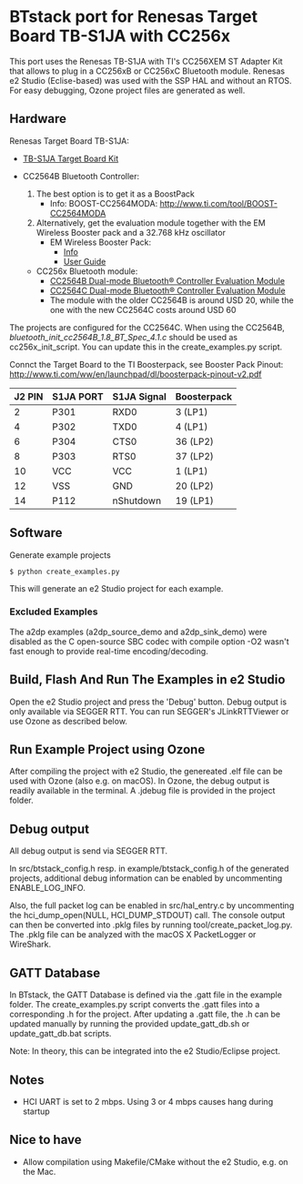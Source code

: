 # BTstack port for Renesas Target Board TB-S1JA with CC256x

This port uses the Renesas TB-S1JA with TI's CC256XEM ST Adapter Kit that allows to plug in a CC256xB or CC256xC Bluetooth module.
Renesas e2 Studio (Eclise-based) was used with the SSP HAL and without an RTOS.
For easy debugging, Ozone project files are generated as well.

## Hardware

Renesas Target Board TB-S1JA:
- [TB-S1JA Target Board Kit](https://www.renesas.com/eu/en/products/synergy/hardware/kits/tb-s1ja.html)

- CC2564B Bluetooth Controller:
  1. The best option is to get it as a BoostPack 
     - Info: BOOST-CC2564MODA: http://www.ti.com/tool/BOOST-CC2564MODA
  2. Alternatively, get the evaluation module together with the EM Wireless Booster pack and a 32.768 kHz oscillator
     - EM Wireless Booster Pack:
       - [Info](http://www.ti.com/tool/BOOST-CCEMADAPTER)
       - [User Guide](http://www.ti.com/lit/pdf/swru338)
    - CC256x Bluetooth module:
       - [CC2564B Dual-mode Bluetooth® Controller Evaluation Module](https://store.ti.com/cc2564modnem.aspx)
       - [CC2564C Dual-mode Bluetooth® Controller Evaluation Module](https://store.ti.com/CC256XCQFN-EM-CC2564C-Dual-Mode-Bluetooth-Controller-Evaluation-Module-P51277.aspx)
       - The module with the older CC2564B is around USD 20, while the one with the new CC2564C costs around USD 60

The projects are configured for the CC2564C. When using the CC2564B, *bluetooth_init_cc2564B_1.8_BT_Spec_4.1.c* should be used as cc256x_init_script. You can update this in the create_examples.py script.

Connct the Target Board to the TI Boosterpack, see Booster Pack Pinout: http://www.ti.com/ww/en/launchpad/dl/boosterpack-pinout-v2.pdf


J2 PIN | S1JA PORT | S1JA Signal | Boosterpack
-------|-----------|-------------|------------
2      | P301      | RXD0        | 3  (LP1)
4      | P302      | TXD0        | 4  (LP1)
6      | P304      | CTS0        | 36 (LP2)
8      | P303      | RTS0        | 37 (LP2)
10     | VCC       | VCC         |  1 (LP1)
12     | VSS       | GND         | 20 (LP2)
14     | P112      | nShutdown   | 19 (LP1)

## Software

Generate example projects

    $ python create_examples.py

This will generate an e2 Studio project for each example. 

### Excluded Examples

The a2dp examples (a2dp_source_demo and a2dp_sink_demo) were disabled as the C open-source SBC codec
with compile option -O2 wasn't fast enough to provide real-time encoding/decoding. 


## Build, Flash And Run The Examples in e2 Studio

Open the e2 Studio project and press the 'Debug' button. Debug output is only available via SEGGER RTT. You can run SEGGER's JLinkRTTViewer or use Ozone as described below.


## Run Example Project using Ozone

After compiling the project with e2 Studio, the genereated .elf file can be used with Ozone (also e.g. on macOS). 
In Ozone, the debug output is readily available in the terminal. A .jdebug file is provided in the project folder.


## Debug output

All debug output is send via SEGGER RTT.

In src/btstack_config.h resp. in example/btstack_config.h of the generated projects, additional debug information can be enabled by uncommenting ENABLE_LOG_INFO.

Also, the full packet log can be enabled in src/hal_entry.c by uncommenting the hci_dump_open(NULL, HCI_DUMP_STDOUT) call.
The console output can then be converted into .pklg files by running tool/create_packet_log.py. The .pklg file can be 
analyzed with the macOS X PacketLogger or WireShark.

## GATT Database
In BTstack, the GATT Database is defined via the .gatt file in the example folder. The create_examples.py script converts the .gatt files into a corresponding .h for the project. After updating a .gatt file, the .h can be updated manually by running the provided update_gatt_db.sh or update_gatt_db.bat scripts. 

Note: In theory, this can be integrated into the e2 Studio/Eclipse project.


## Notes
- HCI UART is set to 2 mbps. Using 3 or 4 mbps causes hang during startup


## Nice to have
- Allow compilation using Makefile/CMake without the e2 Studio, e.g. on the Mac.
